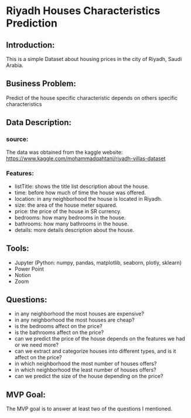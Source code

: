# Riyadh Houses Characteristics Prediction

## Introduction:
This is a simple Dataset about housing prices in the city of Riyadh, Saudi Arabia.

## Business Problem:
Predict of the house specific characteristic depends on others specific characteristics


## Data Description:
  ### source:
  The data was obtained from the kaggle website: https://www.kaggle.com/mohammadqahtani/riyadh-villas-dataset
    
  ### Features:
  - listTitle: shows the title list description about the house.
  - time: before how much of time the house was offered.
  - location: in any neighborhood the house is located in Riyadh.
  - size: the area of the house meter squared.
  - price: the price of the house in SR currency.
  - bedrooms: how many bedrooms in the house.
  - bathrooms: how many bathrooms in the house.
  - details: more details description about the house.


## Tools:
  - Jupyter (Python: numpy, pandas, matplotlib, seaborn, plotly, sklearn)
  - Power Point
  - Notion
  - Zoom


## Questions:
  - in any neighborhood the most houses are expensive?
  - in any neighborhood the most houses are cheap?
  - is the bedrooms affect on the price?
  - is the bathrooms affect on the price?
  - can we predict the price of the house depends on the features we had or we need more?
  - can we extract and categorize houses into different types, and is it affect on the price?
  - in which neighborhood the most number of houses offers?
  - in which neighborhood the least number of houses offers?
  - can we predict the size of the house depending on the price?


## MVP Goal:
The MVP goal is to answer at least two of the questions I mentioned.


